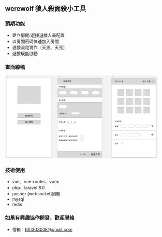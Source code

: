 ## werewolf 狼人殺面殺小工具

### 預期功能
- 建立房間/選擇遊戲人員配置
- 以房間密碼快速加入房間
- 遊戲流程實作（天黑、天亮）
- 遊戲既能啟動

### 畫面線稿

![wireframe](./public/docs/wireframe.png)

### 技術使用
- vue、vue-router、vuex
- php、laravel 6.0
- pusher (websocket服務)
- mysql
- redis

### 如果有興趣協作開發，歡迎聯絡
- 信箱：b10303008@gmail.com